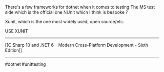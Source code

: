 There's a few frameworks for dotnet when it comes to testing
The MS test side which is the official one
NUnit which I think is bespoke ?

Xunit, which is the one most widely used, open source/etc.

USE XUNIT

---
[[C Sharp 10 and .NET 6 – Modern Cross-Platform Development - Sixth Edition]]

---
#dotnet #unittesting 